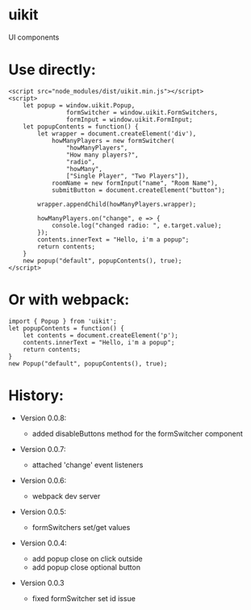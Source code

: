# uikit
UI components

# Use directly:
    <script src="node_modules/dist/uikit.min.js"></script>
    <script>
        let popup = window.uikit.Popup,
                    formSwitcher = window.uikit.FormSwitchers,
                    formInput = window.uikit.FormInput;
        let popupContents = function() {
            let wrapper = document.createElement('div'),
                howManyPlayers = new formSwitcher(
                    "howManyPlayers", 
                    "How many players?",
                    "radio",
                    "howMany",
                    ["Single Player", "Two Players"]),
                roomName = new formInput("name", "Room Name"),
                submitButton = document.createElement("button");

            wrapper.appendChild(howManyPlayers.wrapper);
            
            howManyPlayers.on("change", e => {
                console.log("changed radio: ", e.target.value);
            });
            contents.innerText = "Hello, i'm a popup";
            return contents;
        }
        new popup("default", popupContents(), true);
    </script>
# Or with webpack:
    import { Popup } from 'uikit';
    let popupContents = function() {
        let contents = document.createElement('p');
        contents.innerText = "Hello, i'm a popup";
        return contents;
    }
    new Popup("default", popupContents(), true);

# History:
* Version 0.0.8:
    + added disableButtons method for the formSwitcher component

* Version 0.0.7:
    + attached 'change' event listeners
    
* Version 0.0.6:
    + webpack dev server

* Version 0.0.5:
    + formSwitchers set/get values

* Version 0.0.4:
    - add popup close on click outside
    - add popup close optional button
* Version 0.0.3
    - fixed formSwitcher set id issue
